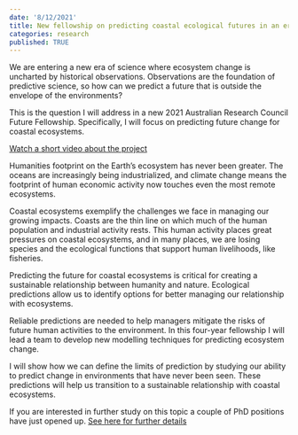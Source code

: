 ```yaml
---
date: '8/12/2021'
title: New fellowship on predicting coastal ecological futures in an era of unprecedented change
categories: research
published: TRUE
---
```


We are entering a new era of science where ecosystem change is uncharted by historical observations. Observations are the foundation of predictive science, so how can we predict a future that is outside the envelope of the environments?

This is the question I will address in a new 2021 Australian Research Council Future Fellowship. Specifically, I will focus on predicting future change for coastal ecosystems.

[Watch a short video about the project](https://www.youtube.com/watch?v=WHzcdEH12HA)

Humanities footprint on the Earth’s ecosystem has never been greater. The oceans are increasingly being industrialized, and climate change means the footprint of human economic activity now touches even the most remote ecosystems.

Coastal ecosystems exemplify the challenges we face in managing our growing impacts. Coasts are the thin line on which much of the human population and industrial activity rests. This human activity places great pressures on coastal ecosystems, and in many places, we are losing species and the ecological functions that support human livelihoods, like fisheries.

Predicting the future for coastal ecosystems is critical for creating a sustainable relationship between humanity and nature. Ecological predictions allow us to identify options for better managing our relationship with ecosystems.

Reliable predictions are needed to help managers mitigate the risks of future human activities to the environment.
In this four-year fellowship I will lead a team to develop new modelling techniques for predicting ecosystem change.

I will show how we can define the limits of prediction by studying our ability to predict change in environments that have never been seen. These predictions will help us transition to a sustainable relationship with coastal ecosystems.

If you are interested in further study on this topic a couple of PhD positions have just opened up. [See here for further details](https://www.seascapemodels.org/research/2021/08/01/PhD-projects-available.html)
